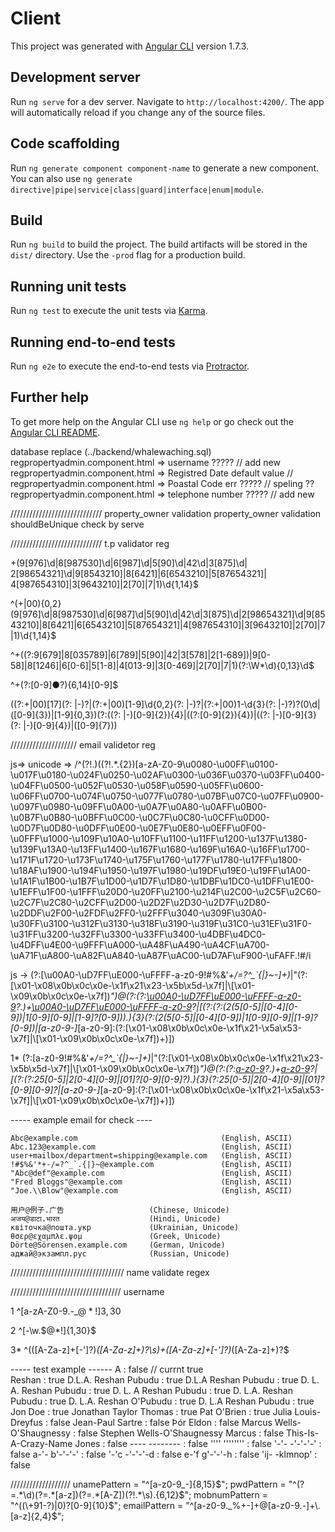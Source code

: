# Client

This project was generated with [Angular CLI](https://github.com/angular/angular-cli) version 1.7.3.

## Development server

Run `ng serve` for a dev server. Navigate to `http://localhost:4200/`. The app will automatically reload if you change any of the source files.

## Code scaffolding

Run `ng generate component component-name` to generate a new component. You can also use `ng generate directive|pipe|service|class|guard|interface|enum|module`.

## Build

Run `ng build` to build the project. The build artifacts will be stored in the `dist/` directory. Use the `-prod` flag for a production build.

## Running unit tests

Run `ng test` to execute the unit tests via [Karma](https://karma-runner.github.io).

## Running end-to-end tests

Run `ng e2e` to execute the end-to-end tests via [Protractor](http://www.protractortest.org/).

## Further help

To get more help on the Angular CLI use `ng help` or go check out the [Angular CLI README](https://github.com/angular/angular-cli/blob/master/README.md).















database replace (../backend/whalewaching.sql)
regpropertyadmin.component.html => username ????? // add new 
regpropertyadmin.component.html => Registred Date default value // 
regpropertyadmin.component.html => Poastal Code err ????? // speling ??
regpropertyadmin.component.html => telephone number  ????? // add new 


/////////////////////////////
property_owner validation
property_owner validation shouldBeUnique check by serve



















/////////////////////////////
t.p validator reg 

\+(9[976]\d|8[987530]\d|6[987]\d|5[90]\d|42\d|3[875]\d|
2[98654321]\d|9[8543210]|8[6421]|6[6543210]|5[87654321]|
4[987654310]|3[9643210]|2[70]|7|1)\d{1,14}$

^(\+|00){0,2}(9[976]\d|8[987530]\d|6[987]\d|5[90]\d|42\d|3[875]\d|2[98654321]\d|9[8543210]|8[6421]|6[6543210]|5[87654321]|4[987654310]|3[9643210]|2[70]|7|1)\d{1,14}$

^\+((?:9[679]|8[035789]|6[789]|5[90]|42|3[578]|2[1-689])|9[0-58]|8[1246]|6[0-6]|5[1-8]|4[013-9]|3[0-469]|2[70]|7|1)(?:\W*\d){0,13}\d$

^\+(?:[0-9]●?){6,14}[0-9]$

((?:\+|00)[17](?: |\-)?|(?:\+|00)[1-9]\d{0,2}(?: |\-)?|(?:\+|00)1\-\d{3}(?: |\-)?)?(0\d|\([0-9]{3}\)|[1-9]{0,3})(?:((?: |\-)[0-9]{2}){4}|((?:[0-9]{2}){4})|((?: |\-)[0-9]{3}(?: |\-)[0-9]{4})|([0-9]{7}))



/////////////////////
email validetor reg



js=> unicode => 
/^(?!\.)((?!.*\.{2})[a-zA-Z0-9\u0080-\u00FF\u0100-\u017F\u0180-\u024F\u0250-\u02AF\u0300-\u036F\u0370-\u03FF\u0400-\u04FF\u0500-\u052F\u0530-\u058F\u0590-\u05FF\u0600-\u06FF\u0700-\u074F\u0750-\u077F\u0780-\u07BF\u07C0-\u07FF\u0900-\u097F\u0980-\u09FF\u0A00-\u0A7F\u0A80-\u0AFF\u0B00-\u0B7F\u0B80-\u0BFF\u0C00-\u0C7F\u0C80-\u0CFF\u0D00-\u0D7F\u0D80-\u0DFF\u0E00-\u0E7F\u0E80-\u0EFF\u0F00-\u0FFF\u1000-\u109F\u10A0-\u10FF\u1100-\u11FF\u1200-\u137F\u1380-\u139F\u13A0-\u13FF\u1400-\u167F\u1680-\u169F\u16A0-\u16FF\u1700-\u171F\u1720-\u173F\u1740-\u175F\u1760-\u177F\u1780-\u17FF\u1800-\u18AF\u1900-\u194F\u1950-\u197F\u1980-\u19DF\u19E0-\u19FF\u1A00-\u1A1F\u1B00-\u1B7F\u1D00-\u1D7F\u1D80-\u1DBF\u1DC0-\u1DFF\u1E00-\u1EFF\u1F00-\u1FFF\u20D0-\u20FF\u2100-\u214F\u2C00-\u2C5F\u2C60-\u2C7F\u2C80-\u2CFF\u2D00-\u2D2F\u2D30-\u2D7F\u2D80-\u2DDF\u2F00-\u2FDF\u2FF0-\u2FFF\u3040-\u309F\u30A0-\u30FF\u3100-\u312F\u3130-\u318F\u3190-\u319F\u31C0-\u31EF\u31F0-\u31FF\u3200-\u32FF\u3300-\u33FF\u3400-\u4DBF\u4DC0-\u4DFF\u4E00-\u9FFF\uA000-\uA48F\uA490-\uA4CF\uA700-\uA71F\uA800-\uA82F\uA840-\uA87F\uAC00-\uD7AF\uF900-\uFAFF\.!#$%&'*+-/=?^_`{|}~\-\d]+)@(?!\.)([a-zA-Z0-9\u0080-\u00FF\u0100-\u017F\u0180-\u024F\u0250-\u02AF\u0300-\u036F\u0370-\u03FF\u0400-\u04FF\u0500-\u052F\u0530-\u058F\u0590-\u05FF\u0600-\u06FF\u0700-\u074F\u0750-\u077F\u0780-\u07BF\u07C0-\u07FF\u0900-\u097F\u0980-\u09FF\u0A00-\u0A7F\u0A80-\u0AFF\u0B00-\u0B7F\u0B80-\u0BFF\u0C00-\u0C7F\u0C80-\u0CFF\u0D00-\u0D7F\u0D80-\u0DFF\u0E00-\u0E7F\u0E80-\u0EFF\u0F00-\u0FFF\u1000-\u109F\u10A0-\u10FF\u1100-\u11FF\u1200-\u137F\u1380-\u139F\u13A0-\u13FF\u1400-\u167F\u1680-\u169F\u16A0-\u16FF\u1700-\u171F\u1720-\u173F\u1740-\u175F\u1760-\u177F\u1780-\u17FF\u1800-\u18AF\u1900-\u194F\u1950-\u197F\u1980-\u19DF\u19E0-\u19FF\u1A00-\u1A1F\u1B00-\u1B7F\u1D00-\u1D7F\u1D80-\u1DBF\u1DC0-\u1DFF\u1E00-\u1EFF\u1F00-\u1FFF\u20D0-\u20FF\u2100-\u214F\u2C00-\u2C5F\u2C60-\u2C7F\u2C80-\u2CFF\u2D00-\u2D2F\u2D30-\u2D7F\u2D80-\u2DDF\u2F00-\u2FDF\u2FF0-\u2FFF\u3040-\u309F\u30A0-\u30FF\u3100-\u312F\u3130-\u318F\u3190-\u319F\u31C0-\u31EF\u31F0-\u31FF\u3200-\u32FF\u3300-\u33FF\u3400-\u4DBF\u4DC0-\u4DFF\u4E00-\u9FFF\uA000-\uA48F\uA490-\uA4CF\uA700-\uA71F\uA800-\uA82F\uA840-\uA87F\uAC00-\uD7AF\uF900-\uFAFF\-\.\d]+)((\.([a-zA-Z\u0080-\u00FF\u0100-\u017F\u0180-\u024F\u0250-\u02AF\u0300-\u036F\u0370-\u03FF\u0400-\u04FF\u0500-\u052F\u0530-\u058F\u0590-\u05FF\u0600-\u06FF\u0700-\u074F\u0750-\u077F\u0780-\u07BF\u07C0-\u07FF\u0900-\u097F\u0980-\u09FF\u0A00-\u0A7F\u0A80-\u0AFF\u0B00-\u0B7F\u0B80-\u0BFF\u0C00-\u0C7F\u0C80-\u0CFF\u0D00-\u0D7F\u0D80-\u0DFF\u0E00-\u0E7F\u0E80-\u0EFF\u0F00-\u0FFF\u1000-\u109F\u10A0-\u10FF\u1100-\u11FF\u1200-\u137F\u1380-\u139F\u13A0-\u13FF\u1400-\u167F\u1680-\u169F\u16A0-\u16FF\u1700-\u171F\u1720-\u173F\u1740-\u175F\u1760-\u177F\u1780-\u17FF\u1800-\u18AF\u1900-\u194F\u1950-\u197F\u1980-\u19DF\u19E0-\u19FF\u1A00-\u1A1F\u1B00-\u1B7F\u1D00-\u1D7F\u1D80-\u1DBF\u1DC0-\u1DFF\u1E00-\u1EFF\u1F00-\u1FFF\u20D0-\u20FF\u2100-\u214F\u2C00-\u2C5F\u2C60-\u2C7F\u2C80-\u2CFF\u2D00-\u2D2F\u2D30-\u2D7F\u2D80-\u2DDF\u2F00-\u2FDF\u2FF0-\u2FFF\u3040-\u309F\u30A0-\u30FF\u3100-\u312F\u3130-\u318F\u3190-\u319F\u31C0-\u31EF\u31F0-\u31FF\u3200-\u32FF\u3300-\u33FF\u3400-\u4DBF\u4DC0-\u4DFF\u4E00-\u9FFF\uA000-\uA48F\uA490-\uA4CF\uA700-\uA71F\uA800-\uA82F\uA840-\uA87F\uAC00-\uD7AF\uF900-\uFAFF]){2,63})+)$/i



js ->
(?:[\u00A0-\uD7FF\uE000-\uFFFF-a-z0-9!#$%&'*+/=?^_`{|}~-]+(?:\.[\u00A0-\uD7FF\uE000-\uFFFF-a-z0-9!#$%&'*+/=?^_`{|}~-]+)*|"(?:[\x01-\x08\x0b\x0c\x0e-\x1f\x21\x23-\x5b\x5d-\x7f]|\\[\x01-\x09\x0b\x0c\x0e-\x7f])*")@(?:(?:[\u00A0-\uD7FF\uE000-\uFFFF-a-z0-9](?:[\u00A0-\uD7FF\uE000-\uFFFF-a-z0-9-]*[\u00A0-\uD7FF\uE000-\uFFFF-a-z0-9])?\.)+[\u00A0-\uD7FF\uE000-\uFFFF-a-z0-9](?:[\u00A0-\uD7FF\uE000-\uFFFF-a-z0-9-]*[\u00A0-\uD7FF\uE000-\uFFFF-a-z0-9])?|\[(?:(?:(2(5[0-5]|[0-4][0-9])|1[0-9][0-9]|[1-9]?[0-9]))\.){3}(?:(2(5[0-5]|[0-4][0-9])|1[0-9][0-9]|[1-9]?[0-9])|[a-z0-9-]*[a-z0-9]:(?:[\x01-\x08\x0b\x0c\x0e-\x1f\x21-\x5a\x53-\x7f]|\\[\x01-\x09\x0b\x0c\x0e-\x7f])+)\])


1*
(?:[a-z0-9!#$%&'*+/=?^_`{|}~-]+(?:\.[a-z0-9!#$%&'*+/=?^_`{|}~-]+)*|"(?:[\x01-\x08\x0b\x0c\x0e-\x1f\x21\x23-\x5b\x5d-\x7f]|\\[\x01-\x09\x0b\x0c\x0e-\x7f])*")@(?:(?:[a-z0-9](?:[a-z0-9-]*[a-z0-9])?\.)+[a-z0-9](?:[a-z0-9-]*[a-z0-9])?|\[(?:(?:25[0-5]|2[0-4][0-9]|[01]?[0-9][0-9]?)\.){3}(?:25[0-5]|2[0-4][0-9]|[01]?[0-9][0-9]?|[a-z0-9-]*[a-z0-9]:(?:[\x01-\x08\x0b\x0c\x0e-\x1f\x21-\x5a\x53-\x7f]|\\[\x01-\x09\x0b\x0c\x0e-\x7f])+)\])


----- example email  for check ----

    Abc@example.com                                (English, ASCII)
    Abc.123@example.com                            (English, ASCII)
    user+mailbox/department=shipping@example.com   (English, ASCII)
    !#$%&'*+-/=?^_`.{|}~@example.com               (English, ASCII)
    "Abc@def"@example.com                          (English, ASCII)
    "Fred Bloggs"@example.com                      (English, ASCII)
    "Joe.\\Blow"@example.com                       (English, ASCII)

    用户@例子.广告                   (Chinese, Unicode)
    अजय@डाटा.भारत                    (Hindi, Unicode)
    квіточка@пошта.укр             (Ukrainian, Unicode)
    θσερ@εχαμπλε.ψομ               (Greek, Unicode)
    Dörte@Sörensen.example.com     (German, Unicode)
    аджай@экзампл.рус              (Russian, Unicode)

////////////////////////////////////
name validate regex


///////////////////////////////////
username

1
^[a-zA-Z0-9.\-_$@*!]{3,30}$

2
^[-\w\.\$@\*\!]{1,30}$

3*
^(([A-Za-z]+[\-\']?)*([A-Za-z]+)?\s)+([A-Za-z]+[\-\']?)*([A-Za-z]+)?$

----- test example ------
A                                   : false // currnt true  
Reshan                              : true
D.L.A. Reshan Pubudu                : true
D.L.A Reshan Pubudu                 : true
D. L. A. Reshan Pubudu              : true
D. L. A Reshan Pubudu               : true
D. L.A. Reshan Pubudu               : true
D. L.A. Reshan O'Pubudu             : true
D. L.A Reshan Pubudu                : true
Jon Doe                             : true
Jonathan Taylor Thomas              : true
Pat O'Brien                         : true
Julia Louis-Dreyfus                 : false
Jean-Paul Sartre                    : false
Þór Eldon                           : false
Marcus Wells-O'Shaugnessy           : false
Stephen Wells-O'Shaugnessy Marcus   : false
This-Is-A-Crazy-Name Jones          : false
---- --------                       : false
'''' ''''''''                       : false
'-'- -'-'-'-'                       : false
a-'- b'-'-'-'                       : false
'-'c -'-'-'-d                       : false
e-'f g'-'-'-h                       : false
'ij- -klmnop'                       : false




///////////////////
    unamePattern = "^[a-z0-9_-]{8,15}$";
    pwdPattern = "^(?=.*\d)(?=.*[a-z])(?=.*[A-Z])(?!.*\s).{6,12}$";
    mobnumPattern = "^((\\+91-?)|0)?[0-9]{10}$"; 
    emailPattern = "^[a-z0-9._%+-]+@[a-z0-9.-]+\.[a-z]{2,4}$";